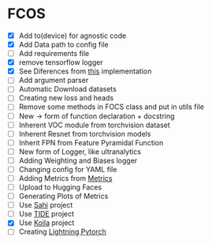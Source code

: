 # FCOS

- [x] Add to(device) for agnostic code
- [x] Add Data path to config file
- [ ] Add requirements file
- [x] remove tensorflow logger
- [x] See Diferences from [this](https://github.com/zhenghao977/FCOS-PyTorch-37.2AP) implementation
- [ ] Add argument parser
- [ ] Automatic Download datasets
- [ ] Creating new loss and heads
- [ ] Remove some methods in FOCS class and put in utils file
- [ ] New -> form of function declaration + docstring
- [ ] Inherent VOC module from torchvision dataset
- [ ] Inherent Resnet from torchvision models
- [ ] Inherit FPN from Feature Pyramidal Function
- [ ] New form of Logger, like ultranalytics
- [ ] Adding Weighting and Biases logger
- [ ] Changing config for YAML file
- [ ] Adding Metrics from [Metrics](https://github.com/rafaelpadilla/review_object_detection_metrics)
- [ ] Upload to Hugging Faces
- [ ] Generating Plots of Metrics
- [ ] Use [Sahi](https://github.com/obss/sahi) project
- [ ] Use [TIDE](https://github.com/dbolya/tide) project
- [x] Use [Koila](https://github.com/rentruewang/koila) project
- [ ] Creating [Lightning Pytorch](https://lightning.ai/docs/pytorch/stable/starter/introduction.html)